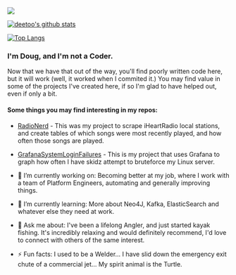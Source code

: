 
<img src="https://images.unsplash.com/photo-1525721653822-f9975a57cd4c?ixlib=rb-1.2.1&ixid=eyJhcHBfaWQiOjEyMDd9&auto=format&fit=crop&w=975&h=300&q=80"/>

[![deetoo's github stats](https://github-readme-stats.vercel.app/api?username=deetoo&show_icons=true&theme=default)](https://github.com/deetoo/)

[![Top Langs](https://github-readme-stats.vercel.app/api/top-langs/?username=deetoo&layout=compact)](https://github.com/anuraghazra/github-readme-stats)

### I'm Doug, and I'm not a Coder.

Now that we have that out of the way, you'll find poorly written code here, but it will work (well, it worked when I commited it.) You may find value in some of the projects I've created here, if so I'm glad to have helped out, even if only a bit.


#### Some things you may find interesting in my repos:
- [RadioNerd](https://github.com/deetoo/RadioNerd) - This was my project to scrape iHeartRadio local stations, and create tables of which songs were most recently played, and how often those songs are played.
- [GrafanaSystemLoginFailures](https://github.com/deetoo/GrafanaSystemLoginFailures) - This is my project that uses Grafana to graph how often I have skidz attempt to bruteforce my Linux server.



- 🔭 I’m currently working on: Becoming better at my job, where I work with a team of Platform Engineers, automating and generally improving things.
- 🌱 I’m currently learning: More about Neo4J, Kafka, ElasticSearch and whatever else they need at work.
- 💬 Ask me about: I've been a lifelong Angler, and just started kayak fishing. It's incredibly relaxing and would definitely recommend, I'd love to connect with others of the same interest.
- ⚡ Fun facts: I used to be a Welder... I have slid down the emergency exit chute of a commercial jet... My spirit animal is the Turtle.



